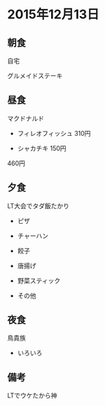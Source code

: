 # 2015年12月13日

## 朝食
自宅

グルメイドステーキ

## 昼食
マクドナルド

* フィレオフィッシュ 310円

* シャカチキ 150円

460円


## 夕食
LT大会でタダ飯たかり

* ピザ

* チャーハン

* 餃子

* 唐揚げ

* 野菜スティック

* その他

## 夜食
鳥貴族

* いろいろ

## 備考

LTでウケたから神